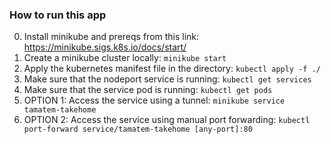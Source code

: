 ### How to run this app

0. Install minikube and prereqs from this link: https://minikube.sigs.k8s.io/docs/start/
1. Create a minikube cluster locally: `minikube start`
2. Apply the kubernetes manifest file in the directory: `kubectl apply -f ./`
3. Make sure that the nodeport service is running: `kubectl get services`
4. Make sure that the service pod is running: `kubectl get pods`
5. OPTION 1: Access the service using a tunnel: `minikube service tamatem-takehome`
6. OPTION 2: Access the service using manual port forwarding: `kubectl port-forward service/tamatem-takehome [any-port]:80`
